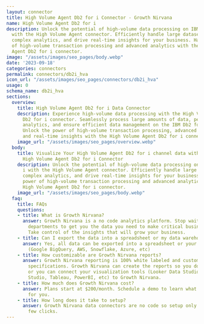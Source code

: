 ```yaml
---
layout: connector
title: High Volume Agent Db2 for i Connector - Growth Nirvana
name: High Volume Agent Db2 for i
description: Unlock the potential of high-volume data processing on IBM Db2 for i
  with the High Volume Agent connector. Efficiently handle large datasets, perform
  complex analytics, and drive real-time insights for your business. Harness the power
  of high-volume transaction processing and advanced analytics with the High Volume
  Agent Db2 for i connector.
image: "/assets/images/seo_pages/body.webp"
date: '2023-09-18'
categories: connectors
permalink: connectors/db2i_hva
icon_url: "/assets/images/seo_pages/connectors/db2i_hva"
usage: 0
schema_name: db2i_hva
sections:
  overview:
    title: High Volume Agent Db2 for i Data Connector
    description: Experience high-volume data processing with the High Volume Agent
      Db2 for i connector. Seamlessly process large amounts of data, perform complex
      analytics, and ensure efficient data management on the IBM Db2 for i platform.
      Unlock the power of high-volume transaction processing, advanced analytics,
      and real-time insights with the High Volume Agent Db2 for i connector.
    image_url: "/assets/images/seo_pages/overview.webp"
  body:
    title: Visualize Your High Volume Agent Db2 for i channel data with Growth Nirvana's
      High Volume Agent Db2 for i Connector
    description: Unlock the potential of high-volume data processing on IBM Db2 for
      i with the High Volume Agent connector. Efficiently handle large datasets, perform
      complex analytics, and drive real-time insights for your business. Harness the
      power of high-volume transaction processing and advanced analytics with the
      High Volume Agent Db2 for i connector.
    image_url: "/assets/images/seo_pages/body.webp"
  faq:
    title: FAQs
    questions:
    - title: What is Growth Nirvana?
      answer: Growth Nirvana is a no code analytics platform. Stop waiting for other
        departments to get you the data you need to make critical business decisions.
        Take control of the insights that will grow your business.
    - title: Can I export the data into a spreadsheet or my data warehouse?
      answer: Yes, all data can be exported into a spreadsheet or your data warehouse
        (Google BigQuery, AWS, Snowflake, Azure, etc)
    - title: How customizable are Growth Nirvana reports?
      answer: Growth Nirvana reporting is 100% white labeled and customized to your
        specifications. Growth Nirvana can create the reports so you don’t have to
        or you can connect your visualization tools (Looker Data Studio/Google Data
        Studio, Tableau, PowerBI, etc) to Growth Nirvana.
    - title: How much does Growth Nirvana cost?
      answer: Plans start at $200/month. Schedule a demo to learn what plan is best
        for you.
    - title: How long does it take to setup?
      answer: Growth Nirvana data connectors are no code so setup only requires a
        few clicks.
---
```

